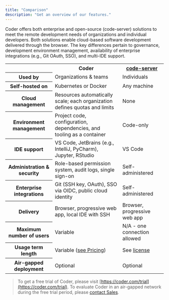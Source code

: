 ```yaml
---
title: "Comparison"
description: "Get an overview of our features."
---
```


Coder offers both enterprise and open-source (code-server) solutions to meet the
remote development needs of organizations and individual developers. Both
solutions enable cloud-based software development delivered through the browser.
The key differences pertain to governance, development environment management,
availability of enterprise integrations (e.g., Git OAuth, SSO), and multi-IDE
support.

<table>
    <tr>
        <td></td>
        <th>Coder</th>
        <th><a href="https://github.com/coder/code-server">code-server</a></th>
    </tr>
    <tr>
        <th>Used by</th>
        <td>Organizations & teams</td>
        <td>Individuals</td>
    </tr>
    <tr>
        <th>Self-hosted on</th>
        <td>Kubernetes or Docker</td>
        <td>Any machine</td>
    </tr>
    <tr>
        <th>Cloud management</th>
        <td>Resources automatically scale; each organization
        defines quotas and limits</td>
        <td>None</td>
    </tr>
    <tr>
        <th>Environment management</th>
        <td>Project code, configuration, dependencies, and tooling as a container</td>
        <td>Code-only</td>
    </tr>
    <tr>
        <th>IDE support</th>
        <td>VS Code, JetBrains (e.g., IntelliJ, PyCharm), Jupyter, RStudio</td>
        <td>VS Code</td>
    </tr>
    <tr>
        <th>Administration & security</th>
        <td>Role-based permission system, audit logs, single sign-on</td>
        <td>Self-administered</td>
    </tr>
    <tr>
        <th>Enterprise integrations</th>
        <td>Git (SSH key, OAuth), SSO via OIDC, public cloud identity</td>
        <td>Self-administered</td>
    </tr>
    <tr>
        <th>Delivery</th>
        <td>Browser, progressive web app, local IDE with SSH</td>
        <td>Browser, progressive web app</td>
    </tr>
    <tr>
        <th>Maximum number of users</th>
        <td>Variable</td>
        <td>N/A - one connection allowed</td>
    </tr>
    <tr>
        <th>Usage term length</th>
        <td>Variable (<a target="_blank" href="https://coder.com/pricing">see Pricing</a>)</td>
        <td>See <a href="https://github.com/coder/code-server/blob/v3.5.0/LICENSE.txt">license</a></td>
    </tr>
    <tr>
        <th>Air-gapped deployment</th>
        <td>Optional</td>
        <td>Optional</td>
    </tr>
</table>

> To get a free trial of Coder, please visit
> [https://coder.com/trial](https://coder.com/trial). To evaluate Coder in an
> air-gapped network during the free trial period, please <a target="_blank"
> href="https://coder.com/contact">contact Sales</a>.
